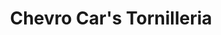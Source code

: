 ---
title: "Chevro Car's Tornilleria"
url: /barrios-unidos/chevro-cars-tornilleria/
shop: Autoteile
---